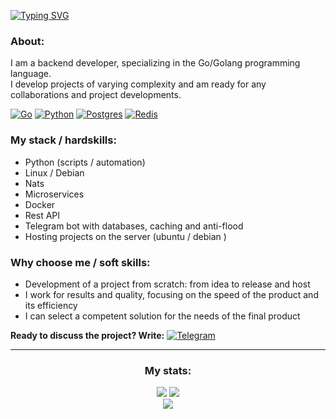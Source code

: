 
[![Typing SVG](https://readme-typing-svg.herokuapp.com?font=Fira+Code&size=25&duration=10000&pause=1000&color=F7F7F7&width=435&lines=wnderbin)](https://git.io/typing-svg)


### About:
I am a backend developer, specializing in the Go/Golang programming language. \
I develop projects of varying complexity and am ready for any collaborations and project developments.

[![Go](https://img.shields.io/badge/Go-%2300ADD8.svg?&logo=go&logoColor=white)](#)
[![Python](https://img.shields.io/badge/Python-3776AB?logo=python&logoColor=fff)](#)
[![Postgres](https://img.shields.io/badge/Postgres-%23316192.svg?logo=postgresql&logoColor=white)](#)
[![Redis](https://img.shields.io/badge/Redis-%23DD0031.svg?logo=redis&logoColor=white)](#)

### My stack / hardskills:
* Python (scripts / automation)
* Linux / Debian
* Nats
* Microservices
* Docker
* Rest API
* Telegram bot with databases, caching and anti-flood
* Hosting projects on the server (ubuntu / debian )

### Why choose me / soft skills:
* Development of a project from scratch: from idea to release and host
* I work for results and quality, focusing on the speed of the product and its efficiency
* I can select a competent solution for the needs of the final product

**Ready to discuss the project? Write:** [![Telegram](https://img.shields.io/badge/Telegram-2CA5E0?logo=telegram&logoColor=white)](https://t.me/wnderbin)

_______

<h3 align="center"> My stats: </h3>

<div align="center">
<img src="https://github-readme-stats.vercel.app/api?username=wnderbin&theme=rose_pine&hide_border=true&show_icons=true"/>
<img src="https://streak-stats.demolab.com/?user=wnderbin&theme=tokyonight&hide_border=true"/>
</div>

<div align="center">
  <img src="https://github-profile-summary-cards.vercel.app/api/cards/profile-details?username=wnderbin&theme=tokyonight">
</div>
